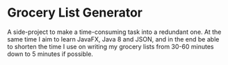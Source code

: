 # Grocery List Generator

A side-project to make a time-consuming task into a redundant one. 
At the same time I aim to learn JavaFX, Java 8 and JSON, and in the end be able to shorten 
the time I use on writing my grocery lists from 30-60 minutes down to 5 minutes if possible. 

